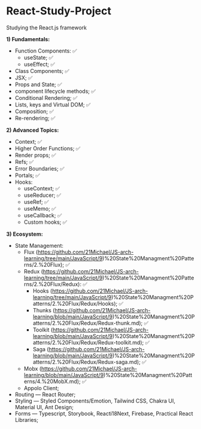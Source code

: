 # React-Study-Project
Studying the React.js framework

**1) Fundamentals:**  
  - Function Components: ✅
    - useState; ✅
    - useEffect; ✅
  - Class Components; ✅
  - JSX; ✅
  - Props and State; ✅
  - component lifecycle methods; ✅
  - Conditional Rendering; ✅
  - Lists, keys and Virtual DOM; ✅
  - Composition; ✅
  - Re-rendering; ✅

**2) Advanced Topics:**
  - Context; ✅
  - Higher Order Functions; ✅
  - Render props; ✅
  - Refs; ✅
  - Error Boundaries; ✅
  - Portals; ✅
  - Hooks: 
    - useContext; ✅
    - useReducer; ✅
    - useRef; ✅
    - useMemo; ✅
    - useCallback; ✅
    - Custom hooks; ✅

**3) Ecosystem:**
  - State Management:
    - Flux (https://github.com/21Michael/JS-arch-learning/tree/main/JavaScript/9)%20State%20Managment%20Patterns/2.%20Flux); ✅
    - Redux (https://github.com/21Michael/JS-arch-learning/tree/main/JavaScript/9)%20State%20Managment%20Patterns/2.%20Flux/Redux): ✅
      - Hooks (https://github.com/21Michael/JS-arch-learning/tree/main/JavaScript/9)%20State%20Managment%20Patterns/2.%20Flux/Redux/Hooks); ✅
      - Thunks (https://github.com/21Michael/JS-arch-learning/blob/main/JavaScript/9)%20State%20Managment%20Patterns/2.%20Flux/Redux/Redux-thunk.md); ✅
      - Toolkit (https://github.com/21Michael/JS-arch-learning/blob/main/JavaScript/9)%20State%20Managment%20Patterns/2.%20Flux/Redux/Redux-toolkit.md); ✅
      - Saga (https://github.com/21Michael/JS-arch-learning/blob/main/JavaScript/9)%20State%20Managment%20Patterns/2.%20Flux/Redux/Redux-saga.md); ✅
    - Mobx (https://github.com/21Michael/JS-arch-learning/blob/main/JavaScript/9)%20State%20Managment%20Patterns/4.%20MobX.md); ✅
    - Appolo Client;
  - Routing — React Router;
  - Styling — Styled Components/Emotion, Tailwind CSS, Chakra UI, Material UI, Ant Design;
  - Forms — Typescript, Storybook, Reacti18Next, Firebase, Practical React Libraries;